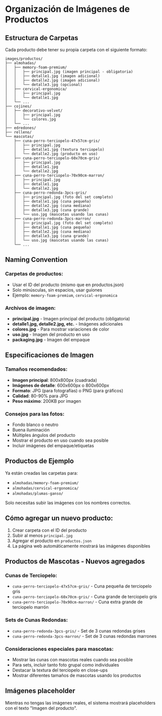 # Organización de Imágenes de Productos

## Estructura de Carpetas

Cada producto debe tener su propia carpeta con el siguiente formato:

```
images/productos/
├── almohadas/
│   ├── memory-foam-premium/
│   │   ├── principal.jpg (imagen principal - obligatoria)
│   │   ├── detalle1.jpg (imagen adicional)
│   │   ├── detalle2.jpg (imagen adicional)
│   │   └── detalle3.jpg (opcional)
│   ├── cervical-ergonomica/
│   │   ├── principal.jpg
│   │   └── detalle1.jpg
│   └── ...
├── cojines/
│   ├── decorativo-velvet/
│   │   ├── principal.jpg
│   │   └── colores.jpg
│   └── ...
├── edredones/
├── relleno/
└── mascotas/
    ├── cuna-perro-terciopelo-47x57cm-gris/
    │   ├── principal.jpg
    │   ├── detalle1.jpg (textura terciopelo)
    │   └── detalle2.jpg (producto en uso)
    ├── cuna-perro-terciopelo-60x70cm-gris/
    │   ├── principal.jpg
    │   ├── detalle1.jpg
    │   └── detalle2.jpg
    ├── cuna-perro-terciopelo-70x90cm-marron/
    │   ├── principal.jpg
    │   ├── detalle1.jpg
    │   └── detalle2.jpg
    ├── cuna-perro-redonda-3pcs-gris/
    │   ├── principal.jpg (foto del set completo)
    │   ├── detalle1.jpg (cuna pequeña)
    │   ├── detalle2.jpg (cuna mediana)
    │   ├── detalle3.jpg (cuna grande)
    │   └── uso.jpg (mascotas usando las cunas)
    ├── cuna-perro-redonda-3pcs-marron/
    │   ├── principal.jpg (foto del set completo)
    │   ├── detalle1.jpg (cuna pequeña)
    │   ├── detalle2.jpg (cuna mediana)
    │   ├── detalle3.jpg (cuna grande)
    │   └── uso.jpg (mascotas usando las cunas)
    └── ...
```

## Naming Convention

### Carpetas de productos:
- Usar el ID del producto (mismo que en productos.json)
- Solo minúsculas, sin espacios, usar guiones
- Ejemplo: `memory-foam-premium`, `cervical-ergonomica`

### Archivos de imagen:
- **principal.jpg** - Imagen principal del producto (obligatoria)
- **detalle1.jpg, detalle2.jpg, etc.** - Imágenes adicionales
- **colores.jpg** - Para mostrar variaciones de color
- **uso.jpg** - Imagen del producto en uso
- **packaging.jpg** - Imagen del empaque

## Especificaciones de Imagen

### Tamaños recomendados:
- **Imagen principal**: 800x800px (cuadrada)
- **Imágenes de detalle**: 600x600px o 800x600px
- **Formato**: JPG (para fotografías) o PNG (para gráficos)
- **Calidad**: 80-90% para JPG
- **Peso máximo**: 200KB por imagen

### Consejos para las fotos:
- Fondo blanco o neutro
- Buena iluminación
- Múltiples ángulos del producto
- Mostrar el producto en uso cuando sea posible
- Incluir imágenes del empaque/etiquetas

## Productos de Ejemplo

Ya están creadas las carpetas para:
- `almohadas/memory-foam-premium/`
- `almohadas/cervical-ergonomica/`
- `almohadas/plumas-ganso/`

Solo necesitas subir las imágenes con los nombres correctos.

## Cómo agregar un nuevo producto:

1. Crear carpeta con el ID del producto
2. Subir al menos `principal.jpg`
3. Agregar el producto en `productos.json`
4. La página web automáticamente mostrará las imágenes disponibles

## Productos de Mascotas - Nuevos agregados

### Cunas de Terciopelo:
- `cuna-perro-terciopelo-47x57cm-gris/` - Cuna pequeña de terciopelo gris
- `cuna-perro-terciopelo-60x70cm-gris/` - Cuna grande de terciopelo gris  
- `cuna-perro-terciopelo-70x90cm-marron/` - Cuna extra grande de terciopelo marrón

### Sets de Cunas Redondas:
- `cuna-perro-redonda-3pcs-gris/` - Set de 3 cunas redondas grises
- `cuna-perro-redonda-3pcs-marron/` - Set de 3 cunas redondas marrones

### Consideraciones especiales para mascotas:
- Mostrar las cunas con mascotas reales cuando sea posible
- Para sets, incluir tanto foto grupal como individuales
- Destacar la textura del terciopelo en close-ups
- Mostrar diferentes tamaños de mascotas usando los productos

## Imágenes placeholder

Mientras no tengas las imágenes reales, el sistema mostrará placeholders con el texto "Imagen del producto".
